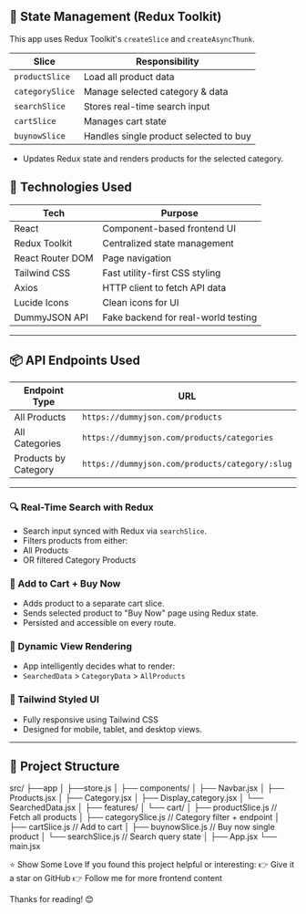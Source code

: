 

## 🧱 State Management (Redux Toolkit)

This app uses Redux Toolkit's `createSlice` and `createAsyncThunk`.

| Slice            | Responsibility                              |
|------------------|----------------------------------------------|
| `productSlice`   | Load all product data                        |
| `categorySlice`  | Manage selected category & data              |
| `searchSlice`    | Stores real-time search input                |
| `cartSlice`      | Manages cart state                           |
| `buynowSlice`    | Handles single product selected to buy       |


- Updates Redux state and renders products for the selected category.

## 🔧 Technologies Used

| Tech             | Purpose                                  |
|------------------|------------------------------------------|
| React            | Component-based frontend UI              |
| Redux Toolkit    | Centralized state management             |
| React Router DOM | Page navigation                          |
| Tailwind CSS     | Fast utility-first CSS styling           |
| Axios            | HTTP client to fetch API data            |
| Lucide Icons     | Clean icons for UI                       |
| DummyJSON API    | Fake backend for real-world testing      |

---

## 📦 API Endpoints Used

| Endpoint Type     | URL                                             |
|--------------------|--------------------------------------------------|
| All Products       | `https://dummyjson.com/products`                |
| All Categories     | `https://dummyjson.com/products/categories`     |
| Products by Category | `https://dummyjson.com/products/category/:slug` |

---

### 🔍 Real-Time Search with Redux
- Search input synced with Redux via `searchSlice`.
- Filters products from either:
- All Products
- OR filtered Category Products

### 🛒 Add to Cart + Buy Now
- Adds product to a separate cart slice.
- Sends selected product to "Buy Now" page using Redux state.
- Persisted and accessible on every route.

### 🔄 Dynamic View Rendering
- App intelligently decides what to render:
- `SearchedData` > `CategoryData` > `AllProducts`

### 💅 Tailwind Styled UI
- Fully responsive using Tailwind CSS
- Designed for mobile, tablet, and desktop views.

---



## 🧠 Project Structure

src/
├──app
│  ├──store.js
│ 
├── components/
│ ├── Navbar.jsx
│ ├── Products.jsx
│ ├── Category.jsx
│ ├── Display_category.jsx
│ └── SearchedData.jsx
│
├── features/
│ └── cart/
│ ├── productSlice.js // Fetch all products
│ ├── categorySlice.js // Category filter + endpoint
│ ├── cartSlice.js // Add to cart
│ ├── buynowSlice.js // Buy now single product
│ └── searchSlice.js // Search query state
│
├── App.jsx
└── main.jsx

⭐ Show Some Love
If you found this project helpful or interesting:
👉 Give it a star on GitHub
👉 Follow me for more frontend content

Thanks for reading! 😊
